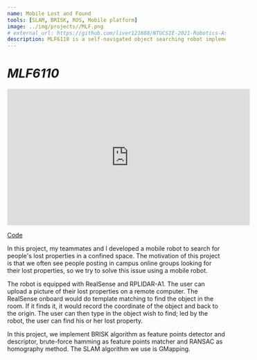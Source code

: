 ```yaml
---
name: Mobile Lost and Found
tools: [SLAM, BRISK, ROS, Mobile platform]
image: ../img/projects//MLF.png
# external_url: https://github.com/liver121888/NTUCSIE-2021-Robotics-Assignments/tree/master/FP_team6
description: MLF6110 is a self-navigated object searching robot implementing BRISK algorithm and Gmapping.
---
```

# _MLF6110_

<iframe width="560" height="315" src="https://www.youtube.com/embed/9vGfJ9OHpAs" title="YouTube video player" frameborder="0" allow="accelerometer; autoplay; clipboard-write; encrypted-media; gyroscope; picture-in-picture" allowfullscreen></iframe>

[Code](https://github.com/liver121888/NTUCSIE-2021-Robotics-Assignments/tree/master/FP_team6)

In this project, my teammates and I developed a mobile robot to search for people's lost properties in a confined space. The motivation of this project is that we often see people posting in campus online groups looking for their lost properties, so we try to solve this issue using a mobile robot.

The robot is equipped with RealSense and RPLIDAR-A1. The user can upload a picture of their lost properties on a remote computer. The RealSense onboard would do template matching to find the object in the room. If it finds it, it would record the coordinate of the object and back to the origin.  The user can then type in the object wish to find; led by the robot, the user can find his or her lost property.

In this project, we implement BRISK algorithm as feature points detector and descriptor, brute-force hamming as feature points matcher and RANSAC as homography method. The SLAM algorithm we use is GMapping.